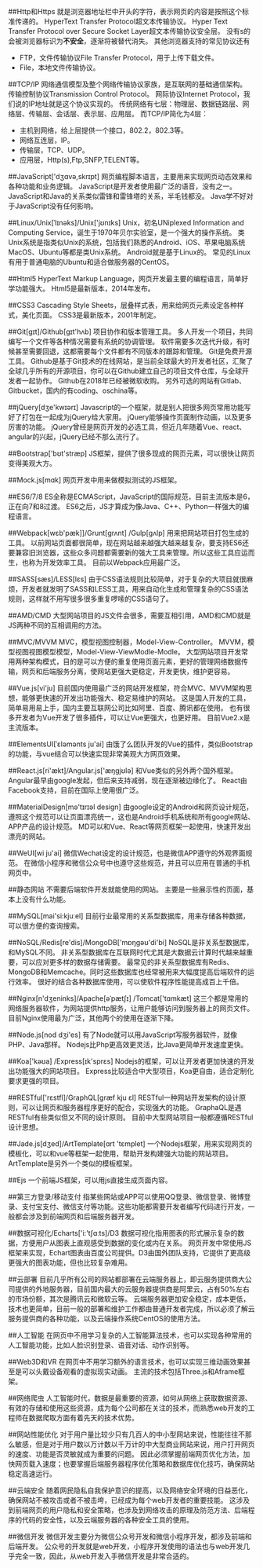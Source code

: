 ##Http和Https
就是浏览器地址栏中开头的字符，表示网页的内容是按照这个标准传递的。
HyperText Transfer Protocol超文本传输协议。
Hyper Text Transfer Protocol over Secure Socket Layer超文本传输协议安全层。
没有s的会被浏览器标识为**不安全**，逐渐将被替代消失。
其他浏览器支持的常见协议还有
- FTP，文件传输协议File Transfer Protocol，用于上传下载文件。
- File，本地文件传输协议。

##TCP/IP
网络通信模型及整个网络传输协议家族，是互联网的基础通信架构。
传输控制协议Transmission Control Protocol。
网际协议Internet Protocol，我们说的IP地址就是这个协议实现的。
传统网络有七层：物理层、数据链路层、网络层、传输层、会话层、表示层、应用层。
而TCP/IP简化为4层：
- 主机到网络，给上层提供一个接口，802.2，802.3等。
- 网络互连层，IP。
- 传输层，TCP、UDP。
- 应用层，Http(s),Ftp,SNFP,TELENT等。

##JavaScript['dʒɑvə,skrɪpt] 
网页编程脚本语言，主要用来实现网页动态效果和各种功能和业务逻辑。
JavaScript是开发者使用最广泛的语音，没有之一。
JavaScript和Java的关系类似雷锋和雷锋塔的关系，半毛钱都没。
Java学不好对于JavaScript没有任何影响。

##Linux/Unix[ˈlɪnəks]/Unix['jʊnɪks]
Unix，初名UNiplexed Information and Computing Service，诞生于1970年贝尔实验室，是一个强大的操作系统。
类Unix系统是指类似Unix的系统，包括我们熟悉的Android、iOS、苹果电脑系统MacOS、Ubuntu等都是类Unix系统。
Android就是基于Linux的。
常见的Linux有用于普通电脑的Ubuntu和适合做服务器的CentOS。

##Html5
HyperText Markup Language，网页开发最主要的编程语言，简单好学功能强大。
Html5是最新版本，2014年发布。

##CSS3
Cascading Style Sheets，层叠样式表，用来给网页元素设定各种样式，美化页面。
CSS3是最新版本，2001年制定。

##Git[ɡɪt]/Github[ɡɪt'hʌb]
项目协作和版本管理工具。
多人开发一个项目，共同编写一个文件等各种情况需要有系统的协调管理。
软件需要多次迭代升级，有时候甚至需要回退，这都需要每个文件都有不同版本的跟踪和管理。
Git是免费开源工具。
Github是基于Git技术的在线网站，是当前全球最大的开发者社区，汇聚了全球几乎所有的开源项目，你可以在Github建立自己的项目文件仓库，与全球开发者一起协作。
Github在2018年已经被微软收购。
另外可选的网站有Gitlab、Gitbucket，国内的有coding、oschina等。

##jQuery[dʒe'kwɪərɪ]
Javascript的一个框架，就是别人把很多网页常用功能写好了打包在一起成为jQuery给大家用。
jQuery能够操作页面制作动画，以及更多厉害的功能。
jQuery曾经是网页开发的必选工具，但近几年随着Vue、react、angular的兴起，jQuery已经不那么流行了。

##Bootstrap['bʊt'stræp]
JS框架，提供了很多现成的网页元素，可以很快让网页变得美观大方。

##Mock.js[mɑk]
网页开发中用来做模拟测试的JS框架。

##ES6/7/8
ES全称是ECMAScript，JavaScript的国际规范，目前主流版本是6，正在向7和8过渡。
ES6之后，JS才算成为像Java、C++、Python一样强大的编程语言。

##Webpack[wɛb'pæk]]/Grunt[ɡrʌnt] /Gulp[ɡʌlp] 
用来把网站项目打包生成的工具。
以前网站页面都很简单，现在网站越来越强大越来越复杂，要支持ES6还要兼容旧浏览器，这些众多问题都需要新的强大工具来管理。所以这些工具应运而生，也称为开发效率工具。
目前以Webpack应用最广泛。

##SASS[sæs]/LESS[lɛs]
由于CSS语法规则比较简单，对于复杂的大项目就很麻烦，开发者就发明了SASS和LESS工具，用来自动化生成和管理复杂的CSS语法规则，这样就不用写很多很多重复啰嗦的CSS语句了。

##AMD/CMD
大型网站项目的JS文件会很多，需要互相引用，AMD和CMD就是JS两种不同的互相调用的方法。

##MVC/MVVM
MVC，模型视图控制器，Model-View-Controller。
MVVM，模型视图视图模型模型，Model-View-ViewModle-Modle。
大型网站项目开发常用两种架构模式，目的是可以方便的重复使用页面元素，更好的管理网络数据传输，网页和后端服务分离，使网站更强大更稳定，开发更快，维护更容易。

##Vue.js[vi'ju]
目前国内使用最广泛的网站开发框架，符合MVC、MVVM架构思想，能够更快速的开发出功能强大、稳定易维护的网站。
这是国人开发的工具，简单易用易上手，国内主要互联网公司比如阿里、百度、腾讯都在使用。
也有很多开发者为Vue开发了很多插件，可以让Vue更强大，也更好用。
目前Vue2.x是主流版本。

##ElementsUI[ˈɛləmənts ju'ai] 
由饿了么团队开发的Vue的插件，类似Bootstrap的功能，与vue结合可以快速实现非常美观大方网页效果。


##React.js[ri'ækt]/Angular.js['æŋgjʊlə]
和Vue类似的另外两个国外框架。
Angular最早由google发起，但后来支持减弱，现在逐渐被边缘化了。
React由Facebook支持，目前在国际上使用很广泛。

##MaterialDesign[mə'tɪrɪəl design]
由google设定的Android和网页设计规范，遵照这个规范可以让页面漂亮统一，这也是Android手机系统和所有google网站、APP产品的设计规范。
MD可以和Vue、React等网页框架一起使用，快速开发出漂亮的网站。

##WeUI[wi ju'ai]
微信Wechat设定的设计规范，也是微信APP遵守的外观界面规范。
在微信小程序和微信公众号中也遵守这些规范，并且可以应用在普通的手机网页中。

##静态网站
不需要后端软件开发就能使用的网站。
主要是一些展示性的页面，基本上没有什么功能。

##MySQL[mai'si:kjuːel]
目前行业最常用的关系型数据库，用来存储各种数据，可以很方便的查询搜索。

##NoSQL/Redis[re'dis]/MongoDB['mɒŋgəʊ'di'bi]
NoSQL是非关系型数据库，和MySQL不同。
非关系型数据库在互联网时代尤其是大数据云计算时代越来越重要，可以应对更多样的数据存储需要。
最常见的非关系型数据库有Redis、MongoDB和Memcache。同时这些数据库也经常被用来大幅度提高后端软件的运行效率。
很好的结合各种数据库使用，可以使软件程序性能提高成百上千倍。

##Nginx[n'dʒeninks]/Apache[əˈpætʃɪ] /Tomcat['tɑmkæt]
这三个都是常用的网络服务器软件，为网站提供http服务，让用户能够访问到服务器上的网页文件。
目前Nginx使用最为广泛，其他两个的使用在逐渐下降。

##Node.js[nod dʒi'es]
有了Node就可以用JavaScript写服务器软件，就像PHP、Java那样。
Nodejs比Php更高效更灵活，比Java更简单开发速度更快。

##Koa['kəʊa] /Express[ɪk'sprɛs]
Nodejs的框架，可以让开发者更加快速的开发出功能强大的网站项目。
Express比较适合中大型项目，Koa更自由，适合定制化要求更强的项目。

##RESTful['rɛstfl]/GraphQL[ɡræf kju ɛl]
RESTful一种网站开发架构的设计原则，可以让网页和服务器程序更好的配合，实现强大的功能。
GraphaQL是遇RESTful有些类似但又不同的设计原则。
目前中大型网站项目一般都遵循RESTful设计思想。

##Jade.js[dʒed]/ArtTemplate[ɑrt 'tɛmplet]
一个Nodejs框架，用来实现网页的模板化，可以和vue等框架一起使用，帮助开发构建强大功能的网站项目。
ArtTemplate是另外一个类似的模板框架。

##Ejs
一个前端JS框架，可以用js直接生成页面内容。

##第三方登录/移动支付
指某些网站或APP可以使用QQ登录、微信登录、微博登录、支付宝支付、微信支付等功能。这些功能都需要开发者编写代码进行开发，一般都会涉及到前端网页和后端服务器开发。

##数据可视化/Echarts['i:'tʃɑːts]/D3
数据可视化指用图表的形式展示复杂的数据，方便用户从图表上直观感受到数据的变化或内在关系。
网页开发中常使用JS框架来实现，Echart图表由百度公司提供。D3由国外团队支持，它提供了更高级更强大的图表功能，但也比较复杂难用。

##云部署
目前几乎所有公司的网站都部署在云端服务器上，即云服务提供商大公司提供的外地服务器，目前国内最大的云服务器提供商是阿里云，占有50%左右的市场份额，其次是腾讯云和微软云等。
云端服务器更加安全稳定，成本更低，技术也更简单，目前一般的部署和维护工作都由普通开发者完成，所以必须了解云服务提供商的各种功能，以及云端操作系统CentOS的使用方法。

##人工智能
在网页中不用学习复杂的人工智能算法技术，也可以实现各种常用的人工智能功能，比如人脸识别登录、语音对话、动作识别等。

##Web3D和VR
在网页中不用学习额外的语言技术，也可以实现三维动画效果甚至是可以头戴设备观看的虚拟现实动画。
主流的技术包括Three.js和Aframe框架。


##网络爬虫
人工智能时代，数据是最重要的资源，如何从网络上获取数据资源、有效的存储和使用这些资源，成为每个公司都在关注的技术，而熟悉web开发的工程师在数据爬取方面有着先天的技术优势。

##网站性能优化
对于用户量比较少只有几百人的中小型网站来说，性能往往不那么敏感，但是对于用户数以万计数以千万计的中大型商业网站来说，用户打开网页的速度、功能是否灵敏就成为重要的问题。
因此必须掌握前端网页优化方法，加快网页载入速度；也要掌握后端服务器程序优化策略和数据库优化技巧，确保网站稳定高速运行。

##云端安全
随着网民隐私自我保护意识的提高，以及网络安全环境的日益恶化，确保网站不被攻击或者不被击垮，已经成为每个web开发者的重要技能。
这涉及到前端网页的用户隐私和安全策略，也涉及到网络攻击的原理及防范方法、后端程序的代码的安全性，以及云端服务器的各种安全工具的使用。

##微信开发
微信开发主要分为微信公众号开发和微信小程序开发，都涉及前端和后端开发。
公众号的开发就是web开发，小程序开发使用的语法也与web开发几乎完全一致，因此，从web开发入手微信开发是非常合适的。











